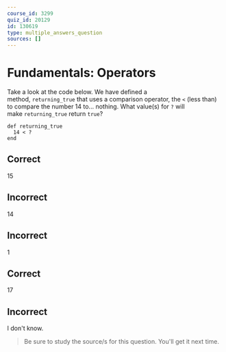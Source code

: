 ```yaml
---
course_id: 3299
quiz_id: 20129
id: 130619
type: multiple_answers_question
sources: []
---
```


# Fundamentals: Operators

Take a look at the code below. We have defined a
method,&nbsp;`returning_true`&nbsp;that uses a comparison operator,
the&nbsp;`<`&nbsp;(less than) to compare the number 14 to... nothing. What
value(s) for&nbsp;`?`&nbsp;will
make&nbsp;`returning_true`&nbsp;return&nbsp;`true`?

```
def returning_true
  14 < ?
end
```

## Correct

15

## Incorrect

14

## Incorrect

1

## Correct

17

## Incorrect

I don't know.

> Be sure to study the source/s for this question. You'll get it next time.
